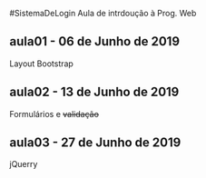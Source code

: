 #SistemaDeLogin
Aula de intrdoução à Prog. Web

## aula01 - 06 de Junho de 2019
Layout Bootstrap

## aula02 - 13 de Junho de 2019
Formulários e ~~validação~~

## aula03 - 27 de Junho de 2019
jQuerry